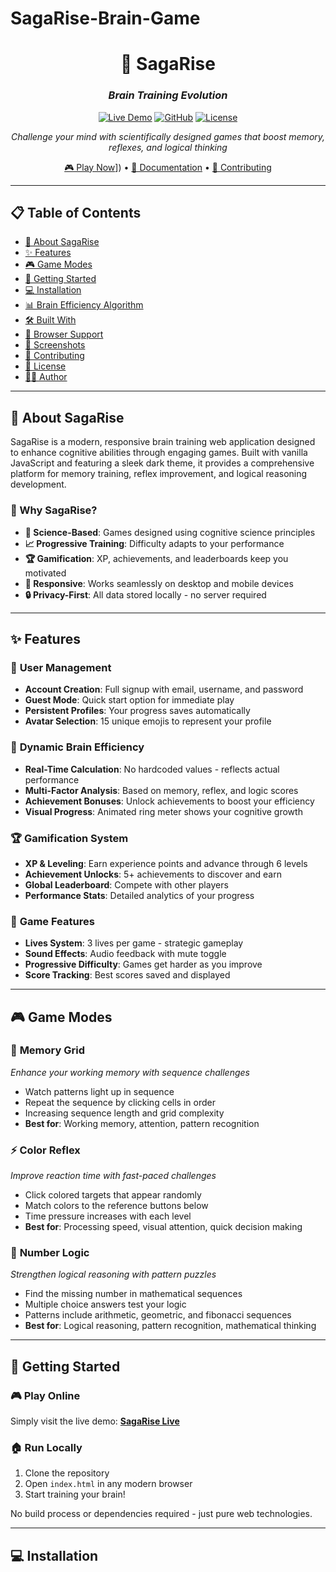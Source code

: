 # SagaRise-Brain-Game
<div align="center">
  
# 🧠 SagaRise
### *Brain Training Evolution*

[![Live Demo](https://img.shields.io/badge/Live-Demo-brightgreen?style=for-the-badge)](https://saga9596.github.io/sagarise-brain-training)
[![GitHub](https://img.shields.io/badge/GitHub-Repository-blue?style=for-the-badge)](https://github.com/saga9596/sagarise-brain-training)
[![License](https://img.shields.io/badge/License-MIT-yellow?style=for-the-badge)](LICENSE)

*Challenge your mind with scientifically designed games that boost memory, reflexes, and logical thinking*

[🎮 Play Now]([https://saga-rise-brain-game.vercel.app/)]) • [📖 Documentation](#documentation) • [🤝 Contributing](#contributing)

</div>

---

## 📋 Table of Contents

- [🎯 About SagaRise](#-about-sagarise)
- [✨ Features](#-features)
- [🎮 Game Modes](#-game-modes)
- [🚀 Getting Started](#-getting-started)
- [💻 Installation](#-installation)
- [📊 Brain Efficiency Algorithm](#-brain-efficiency-algorithm)
- [🛠️ Built With](#️-built-with)
- [📱 Browser Support](#-browser-support)
- [🎨 Screenshots](#-screenshots)
- [🤝 Contributing](#-contributing)
- [📄 License](#-license)
- [👨‍💻 Author](#-author)

---

## 🎯 About SagaRise

SagaRise is a modern, responsive brain training web application designed to enhance cognitive abilities through engaging games. Built with vanilla JavaScript and featuring a sleek dark theme, it provides a comprehensive platform for memory training, reflex improvement, and logical reasoning development.

### 🎪 Why SagaRise?

- **🔬 Science-Based**: Games designed using cognitive science principles
- **📈 Progressive Training**: Difficulty adapts to your performance
- **🏆 Gamification**: XP, achievements, and leaderboards keep you motivated
- **📱 Responsive**: Works seamlessly on desktop and mobile devices
- **🔒 Privacy-First**: All data stored locally - no server required

---

## ✨ Features

### 🔐 **User Management**
- **Account Creation**: Full signup with email, username, and password
- **Guest Mode**: Quick start option for immediate play
- **Persistent Profiles**: Your progress saves automatically
- **Avatar Selection**: 15 unique emojis to represent your profile

### 🧠 **Dynamic Brain Efficiency**
- **Real-Time Calculation**: No hardcoded values - reflects actual performance
- **Multi-Factor Analysis**: Based on memory, reflex, and logic scores
- **Achievement Bonuses**: Unlock achievements to boost your efficiency
- **Visual Progress**: Animated ring meter shows your cognitive growth

### 🏆 **Gamification System**
- **XP & Leveling**: Earn experience points and advance through 6 levels
- **Achievement Unlocks**: 5+ achievements to discover and earn
- **Global Leaderboard**: Compete with other players
- **Performance Stats**: Detailed analytics of your progress

### 🎯 **Game Features**
- **Lives System**: 3 lives per game - strategic gameplay
- **Sound Effects**: Audio feedback with mute toggle
- **Progressive Difficulty**: Games get harder as you improve
- **Score Tracking**: Best scores saved and displayed

---

## 🎮 Game Modes

### 🧠 **Memory Grid**
*Enhance your working memory with sequence challenges*

- Watch patterns light up in sequence
- Repeat the sequence by clicking cells in order
- Increasing sequence length and grid complexity
- **Best for**: Working memory, attention, pattern recognition

### ⚡ **Color Reflex**
*Improve reaction time with fast-paced challenges*

- Click colored targets that appear randomly
- Match colors to the reference buttons below
- Time pressure increases with each level
- **Best for**: Processing speed, visual attention, quick decision making

### 🧩 **Number Logic**
*Strengthen logical reasoning with pattern puzzles*

- Find the missing number in mathematical sequences
- Multiple choice answers test your logic
- Patterns include arithmetic, geometric, and fibonacci sequences
- **Best for**: Logical reasoning, pattern recognition, mathematical thinking

---

## 🚀 Getting Started

### 🎮 **Play Online**
Simply visit the live demo: **[SagaRise Live](https://YOUR_USERNAME.github.io/sagarise-brain-training)**

### 🏠 **Run Locally**
1. Clone the repository
2. Open `index.html` in any modern browser
3. Start training your brain!

No build process or dependencies required - just pure web technologies.

---

## 💻 Installation


